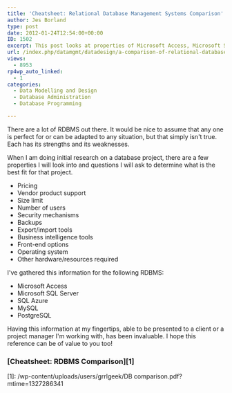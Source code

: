 ```yaml
---
title: 'Cheatsheet: Relational Database Management Systems Comparison'
author: Jes Borland
type: post
date: 2012-01-24T12:54:00+00:00
ID: 1502
excerpt: This post looks at properties of Microsoft Access, Microsoft SQL Server, SQL Azure, MySQL, and PostgreSQL. Use it to help you determine what might be best for your needs.
url: /index.php/datamgmt/datadesign/a-comparison-of-relational-database/
views:
  - 8953
rp4wp_auto_linked:
  - 1
categories:
  - Data Modelling and Design
  - Database Administration
  - Database Programming

---
```

There are a lot of RDBMS out there. It would be nice to assume that any one is perfect for or can be adapted to any situation, but that simply isn't true. Each has its strengths and its weaknesses. 

When I am doing initial research on a database project, there are a few properties I will look into and questions I will ask to determine what is the best fit for that project. 

  * Pricing 
  * Vendor product support 
  * Size limit 
  * Number of users 
  * Security mechanisms 
  * Backups 
  * Export/import tools 
  * Business intelligence tools 
  * Front-end options 
  * Operating system 
  * Other hardware/resources required 

I've gathered this information for the following RDBMS: 

  * Microsoft Access 
  * Microsoft SQL Server 
  * SQL Azure 
  * MySQL 
  * PostgreSQL 

Having this information at my fingertips, able to be presented to a client or a project manager I'm working with, has been invaluable. I hope this reference can be of value to you too! 

### [Cheatsheet: RDBMS Comparison][1]

 [1]: /wp-content/uploads/users/grrlgeek/DB comparison.pdf?mtime=1327286341